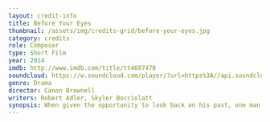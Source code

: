 ```yaml
---
layout: credit-info
title: Before Your Eyes
thumbnail: /assets/img/credits-grid/before-your-eyes.jpg
category: credits
role: Composer
type: Short Film
year: 2014
imdb: http://www.imdb.com/title/tt4687470
soundcloud: https://w.soundcloud.com/player/?url=https%3A//api.soundcloud.com/tracks/218177374&amp;color=ff5500&amp;auto_play=false&amp;hide_related=false&amp;show_comments=true&amp;show_user=true&amp;show_reposts=false
genre: Drama
director: Canon Brownell
writers: Robert Adler, Skyler Bocciolatt
synopsis: When given the opportunity to look back on his past, one man is given the chance to change his future.
---
```



